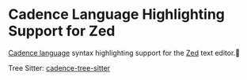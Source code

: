 # Cadence Language Highlighting Support for Zed

[Cadence language](https://cadence-lang.org/docs/language) syntax highlighting support for the [Zed](https://zed.dev/) text editor.

Tree Sitter: [cadence-tree-sitter](https://github.com/bluesign/cadence-tree-sitter)
